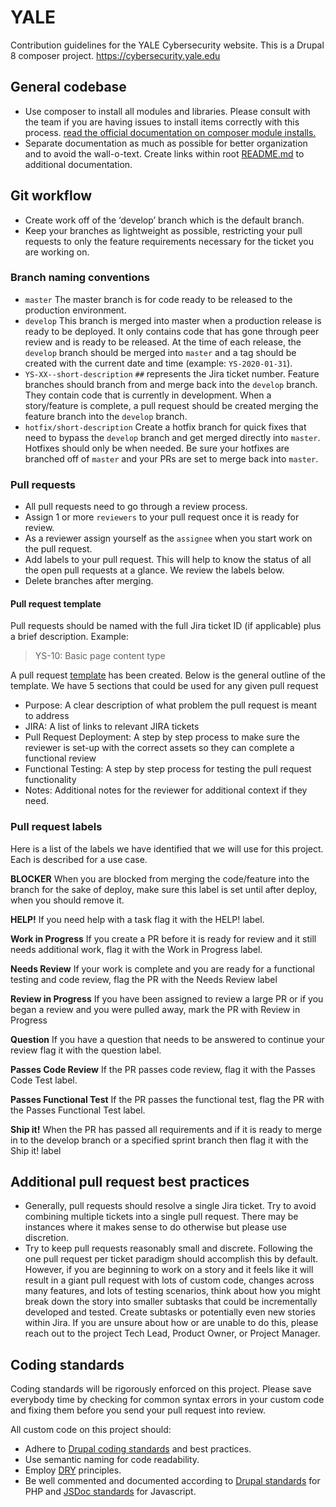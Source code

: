 # YALE

Contribution guidelines for the YALE Cybersecurity website. This is a Drupal 8 composer project.
https://cybersecurity.yale.edu

## General codebase

- Use composer to install all modules and libraries. Please consult with the team if you are having issues to install items correctly with this process. [read the official documentation on composer module installs.](https://www.drupal.org/docs/develop/using-composer/using-composer-to-manage-drupal-site-dependencies)
- Separate documentation as much as possible for better organization and to avoid the wall-o-text. Create links within root [README.md](https://github.com/yalesites-org/cybersecurity.yale.edu/blob/master/README.md) to additional documentation.

## Git workflow

- Create work off of the ‘develop’ branch which is the default branch.
- Keep your branches as lightweight as possible, restricting your pull requests to only the feature requirements necessary for the ticket you are working on.

### Branch naming conventions

- `master` The master branch is for code ready to be released to the production environment.
- `develop` This branch is merged into master when a production release is ready to be deployed. It only contains code that has gone through peer review and is ready to be released. At the time of each release, the `develop` branch should be merged into `master` and a tag should be created with the current date and time (example: `YS-2020-01-31`).
- `YS-XX--short-description` `##` represents the Jira ticket number. Feature branches should branch from and merge back into the `develop` branch. They contain code that is currently in development. When a story/feature is complete, a pull request should be created merging the feature branch into the `develop` branch.
- `hotfix/short-description` Create a hotfix branch for quick fixes that need to bypass the `develop` branch and get merged directly into `master`. Hotfixes should only be when needed. Be sure your hotfixes are branched off of `master` and your PRs are set to merge back into `master`.

### Pull requests

- All pull requests need to go through a review process.
- Assign 1 or more `reviewers` to your pull request once it is ready for review.
- As a reviewer assign yourself as the `assignee` when you start work on the pull request.
- Add labels to your pull request. This will help to know the status of all the open pull requests at a glance. We review the labels below.
- Delete branches after merging.

#### Pull request template

Pull requests should be named with the full Jira ticket ID (if applicable) plus a brief description. Example:

> YS-10: Basic page content type

A pull request [template](https://github.com/yalesites-org/cybersecurity.yale.edu/blob/master/.github/PULL_REQUEST_TEMPLATE.md) has been created. Below is the general outline of the template. We have 5 sections that could be used for any given pull request

- Purpose: A clear description of what problem the pull request is meant to address
- JIRA: A list of links to relevant JIRA tickets
- Pull Request Deployment: A step by step process to make sure the reviewer is set-up with the correct assets so they can complete a functional review
- Functional Testing: A step by step process for testing the pull request functionality
- Notes: Additional notes for the reviewer for additional context if they need.

### Pull request labels

Here is a list of the labels we have identified that we will use for this project. Each is described for a use case.

**BLOCKER**
When you are blocked from merging the code/feature into the branch for the sake of deploy, make sure this label is set until after deploy, when you should remove it.

**HELP!**
If you need help with a task flag it with the HELP! label.

**Work in Progress**
If you create a PR before it is ready for review and it still needs additional work, flag it with the Work in Progress label.

**Needs Review**
If your work is complete and you are ready for a functional testing and code review, flag the PR with the Needs Review label

**Review in Progress**
If you have been assigned to review a large PR or if you began a review and you were pulled away, mark the PR with Review in Progress

**Question**
If you have a question that needs to be answered to continue your review flag it with the question label.

**Passes Code Review**
If the PR passes code review, flag it with the Passes Code Test label.

**Passes Functional Test**
If the PR passes the functional test, flag the PR with the Passes Functional Test label.

**Ship it!**
When the PR has passed all requirements and if it is ready to merge in to the develop branch or a specified sprint branch then flag it with the Ship it! label

## Additional pull request best practices

- Generally, pull requests should resolve a single Jira ticket. Try to avoid combining multiple tickets into a single pull request. There may be instances where it makes sense to do otherwise but please use discretion.
- Try to keep pull requests reasonably small and discrete. Following the one pull request per ticket paradigm should accomplish this by default. However, if you are beginning to work on a story and it feels like it will result in a giant pull request with lots of custom code, changes across many features, and lots of testing scenarios, think about how you might break down the story into smaller subtasks that could be incrementally developed and tested. Create subtasks or potentially even new stories within Jira. If you are unsure about how or are unable to do this, please reach out to the project Tech Lead, Product Owner, or Project Manager.

## Coding standards

Coding standards will be rigorously enforced on this project. Please save everybody time by checking for common syntax errors in your custom code and fixing them before you send your pull request into review.

All custom code on this project should:

- Adhere to [Drupal coding standards](https://www.drupal.org/coding-standards) and best practices.
- Use semantic naming for code readability.
- Employ [DRY](https://en.wikipedia.org/wiki/Don%27t_repeat_yourself) principles.
- Be well commented and documented according to [Drupal standards](https://www.drupal.org/node/1354) for PHP and [JSDoc standards](http://usejsdoc.org) for Javascript.
